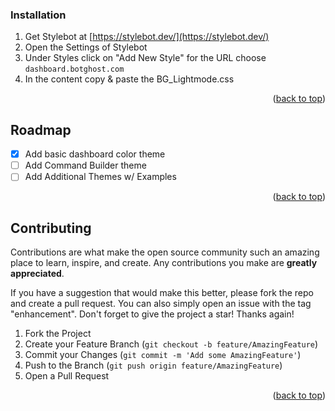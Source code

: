### Installation


1. Get Stylebot at [https://stylebot.dev/](https://stylebot.dev/)
2. Open the Settings of Stylebot
3. Under Styles click on "Add New Style" for the URL choose ``dashboard.botghost.com``
4. In the content copy & paste the BG_Lightmode.css

<p align="right">(<a href="#readme-top">back to top</a>)</p>

<!-- ROADMAP -->
## Roadmap

- [x] Add basic dashboard color theme
- [ ] Add Command Builder theme
- [ ] Add Additional Themes w/ Examples

<p align="right">(<a href="#readme-top">back to top</a>)</p>



<!-- CONTRIBUTING -->
## Contributing

Contributions are what make the open source community such an amazing place to learn, inspire, and create. Any contributions you make are **greatly appreciated**.

If you have a suggestion that would make this better, please fork the repo and create a pull request. You can also simply open an issue with the tag "enhancement".
Don't forget to give the project a star! Thanks again!

1. Fork the Project
2. Create your Feature Branch (`git checkout -b feature/AmazingFeature`)
3. Commit your Changes (`git commit -m 'Add some AmazingFeature'`)
4. Push to the Branch (`git push origin feature/AmazingFeature`)
5. Open a Pull Request

<p align="right">(<a href="#readme-top">back to top</a>)</p>

